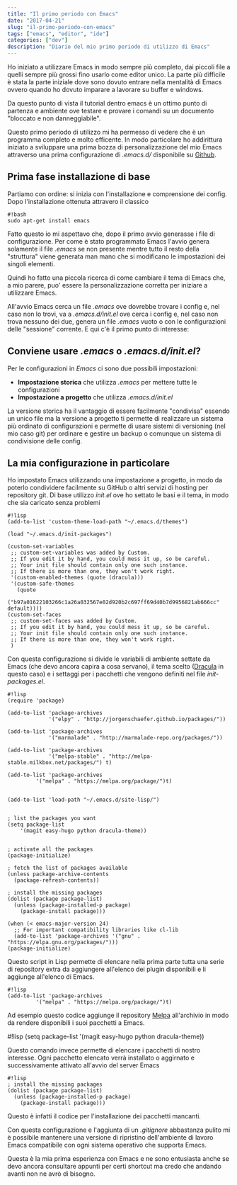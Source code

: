 ```yaml
---
title: "Il primo periodo con Emacs"
date: "2017-04-21"
slug: "il-primo-periodo-con-emacs"
tags: ["emacs", "editor", "ide"]
categories: ["dev"]
description: "Diario del mio primo periodo di utilizzo di Emacs"
---
```


Ho iniziato a utilizzare Emacs in modo sempre più completo, dai piccoli file a quelli sempre più grossi fino  usarlo come editor unico.
La parte più difficile è stata la parte iniziale dove sono dovuto entrare nella mentalità di Emacs ovvero quando ho dovuto imparare a lavorare su buffer e windows.

<!-- more-->

Da questo punto di vista il tutorial dentro emacs è un ottimo punto di partenza e ambiente ove testare e provare i comandi su un documento "bloccato e non danneggiabile".


Questo primo periodo di utilizzo mi ha permesso di vedere che è un programma completo e molto efficente. In modo particolare ho addirittura iniziato a sviluppare una prima bozza di personalizzazione del mio Emacs attraverso una prima configurazione di _.emacs.d/_ disponibile su [Github](https://github.com/fundor333/emacs.d).


## Prima fase installazione di base

Partiamo con ordine: si inizia con l'installazione e comprensione dei config.
Dopo l'installazione ottenuta attravero il classico

	#!bash
	sudo apt-get install emacs

Fatto questo io mi aspettavo che, dopo il primo avvio generasse i file di configurazione. Per come è stato programmato Emacs l'avvio genera solamente il file _.emacs_ se non presente mentre tutto il resto della "struttura" viene generata man mano che si modificano le impostazioni dei singoli elementi.

Quindi ho fatto una piccola ricerca di come cambiare il tema di Emacs che, a mio parere, puo' essere la personalizzazione corretta per iniziare a utilizzare Emacs.

All'avvio Emacs cerca un file _.emacs_ ove dovrebbe trovare i config e, nel caso non lo trovi, va a _.emacs.d/init.el_ ove cerca i config e, nel caso non trova nessuno dei due, genera un file _.emacs_ vuoto o con le configurazioni delle "sessione" corrente. E qui c'è il primo punto di interesse:

## Conviene usare _.emacs_ o _.emacs.d/init.el_?
Per le configurazioni in _Emacs_ ci sono due possibili impostazioni:

 * **Impostazione storica** che utilizza _.emacs_ per mettere tutte le configurazioni
 * **Impostazione a progetto** che utilizza _.emacs.d/init.el_

La versione storica ha il vantaggio di essere facilmente "condivisa" essendo un unico file ma la versione a progetto ti permette di realizzare un sistema più ordinato di configurazioni e permette di usare sistemi di versioning (nel mio caso git) per ordinare e gestire un backup o comunque un sistema di condivisione delle config.

## La mia configurazione in particolare

Ho impostato Emacs utilizzando una impostazione a progetto, in modo da poterlo condividere facilmente su GitHub o altri servizi di hosting per repository git.
Di base utilizzo _init.el_ ove ho settato le basi e il tema, in modo che sia caricato senza problemi

    #!lisp
    (add-to-list 'custom-theme-load-path "~/.emacs.d/themes")

    (load "~/.emacs.d/init-packages")

    (custom-set-variables
     ;; custom-set-variables was added by Custom.
     ;; If you edit it by hand, you could mess it up, so be careful.
     ;; Your init file should contain only one such instance.
     ;; If there is more than one, they won't work right.
     '(custom-enabled-themes (quote (dracula)))
     '(custom-safe-themes
       (quote
        ("b97a01622103266c1a26a032567e02d920b2c697ff69d40b7d9956821ab666cc" default))))
    (custom-set-faces
     ;; custom-set-faces was added by Custom.
     ;; If you edit it by hand, you could mess it up, so be careful.
     ;; Your init file should contain only one such instance.
     ;; If there is more than one, they won't work right.
     )


Con questa configurazione si divide le variabili di ambiente settate da Emacs (che devo ancora capira a cosa servano), il tema scelto ([Dracula](https://draculatheme.com/emacs) in questo caso) e i settaggi per i pacchetti che vengono definiti nel file _init-packages.el_.

    #!lisp
    (require 'package)

    (add-to-list 'package-archives
                 '("elpy" . "http://jorgenschaefer.github.io/packages/"))

    (add-to-list 'package-archives
                 '("marmalade" . "http://marmalade-repo.org/packages/"))

    (add-to-list 'package-archives
                 '("melpa-stable" . "http://melpa-stable.milkbox.net/packages/") t)

    (add-to-list 'package-archives
    	     '("melpa" . "https://melpa.org/package/")t)


    (add-to-list 'load-path "~/.emacs.d/site-lisp/")


    ; list the packages you want
    (setq package-list
        '(magit easy-hugo python dracula-theme))


    ; activate all the packages
    (package-initialize)

    ; fetch the list of packages available
    (unless package-archive-contents
      (package-refresh-contents))

    ; install the missing packages
    (dolist (package package-list)
      (unless (package-installed-p package)
        (package-install package)))

    (when (< emacs-major-version 24)
      ;; For important compatibility libraries like cl-lib
      (add-to-list 'package-archives '("gnu" . "https://elpa.gnu.org/packages/")))
    (package-initialize)


Questo script in Lisp permette di elencare nella prima parte tutta una serie di repository extra da aggiungere all'elenco dei plugin disponibili e li aggiunge all'elenco di Emacs.

    #!lisp
    (add-to-list 'package-archives
    	     '("melpa" . "https://melpa.org/package/")t)

Ad esempio questo codice aggiunge il repository [Melpa](https://melpa.org/) all'archivio in modo da rendere disponibili i suoi pacchetti a Emacs.

   #!lisp
   (setq package-list
   	 '(magit easy-hugo python dracula-theme))

Questo comando invece permette di elencare i pacchetti di nostro interesse. Ogni pacchetto elencato verrà installato o aggirnato e successivamente attivato all'avvio del server Emacs

	#!lisp
    ; install the missing packages
    (dolist (package package-list)
      (unless (package-installed-p package)
        (package-install package)))


Questo è infatti il codice per l'installazione dei pacchetti mancanti.

Con questa configurazione e l'aggiunta di un _.gitignore_ abbastanza pulito mi è possibile mantenere una versione di ripristino dell'ambiente di lavoro Emacs compatibile con ogni sistema operativo che supporta Emacs.

Questa è la mia prima esperienza con Emacs e ne sono entusiasta anche se devo ancora consultare appunti per certi shortcut ma credo che andando avanti non ne avrò di bisogno.
